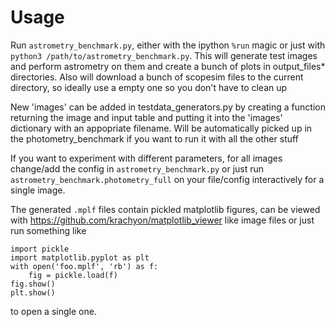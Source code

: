 # Usage
Run `astrometry_benchmark.py`, either with the ipython `%run` magic
or just with `python3 /path/to/astrometry_benchmark.py`. This will generate test images and perform
astrometry on them and create a bunch of plots in output_files* directories. Also will download
a bunch of scopesim files to the current directory, so ideally use a empty one so you don't have to clean up

New 'images' can be added in testdata_generators.py by creating a function returning the image and
input table and putting it into the 'images' dictionary with an appopriate filename. Will be automatically
picked up in the photometry_benchmark if you want to run it with all the other stuff

If you want to experiment with different parameters, for all images change/add the config
in `astrometry_benchmark.py` or just run `astrometry_benchmark.photometry_full` on your file/config
interactively for a single image.

The generated `.mplf` files contain pickled matplotlib figures, can be viewed with 
https://github.com/krachyon/matplotlib_viewer like image files or just run something like 
```
import pickle
import matplotlib.pyplot as plt
with open('foo.mplf', 'rb') as f:
    fig = pickle.load(f)
fig.show()
plt.show()    
```
to open a single one.